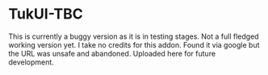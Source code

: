 # TukUI-TBC

This is currently a buggy version as it is in testing stages. Not a full fledged working version yet. I take no credits for this addon. Found it via google but the URL was unsafe and abandoned. Uploaded here for future development.
